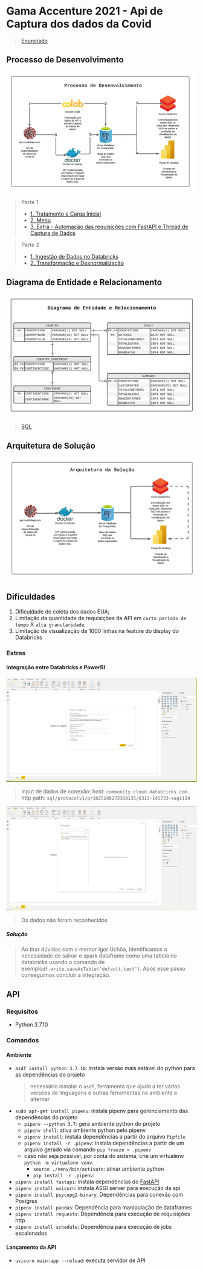 # Gama Accenture 2021 - Api de Captura dos dados da Covid

> [Enunciado](scripts/ENUNCIADO.md)

## Processo de Desenvolvimento

![Processo de Desenvolvimento](docs/DataWarriors-Processo%20de%20Desenvolvimento.png)

> Parte 1
>
> - [1. Tratamento e Carga Inicial](scripts/part_1/01_initial_upload.ipynb)
> - [2. Menu](scripts/part_1/02_menu.ipynb)
> - [3. Extra - Automação das requisições com FastAPI e Thread de Captura de Dados](clean_summary_dataFrame.py)

> Parte 2
>
> - [1. Ingestão de Dados no Databricks](scripts/parte_2/01_Databricks_Ingestion_db_raw.ipynb)
> - [2. Transformação e Desnormalização](scripts/parte_2/02_Databricks_TransformationDesnormalization_raw_ready.ipynb)

## Diagrama de Entidade e Relacionamento

![Diagrama de Entidade e Relacionamento](docs/DataWarriors-MER.png)
> [SQL](scripts/part_1/01_sql_schemas.sql)

## Arquitetura de Solução

![Arquitetura de Solução](docs/DataWarriors-Arquitetura.png)

## Dificuldades

1. Dificuldade de coleta dos dados EUA;
2. Limitação da quantidade de requisições da API em `curto período de tempo` X `alta granularidade`;
3. Limitação de visualização de 1000 linhas na feature do display do Databricks

### Extras

#### Integração entre Databricks e PowerBI

![1](docs/dificuldades/1.png)
> Input de dados de conexão:
> host: `community.cloud.databricks.com`
> http path: `sql/protocolv1/o/1025248272368135/0313-145733-sags119`

![2](docs/dificuldades/2.png)
> Os dados não foram reconhecidos

##### Solução

> Ao tirar dúvidas com o mentor Igor Uchôa, identificamos a necessidade de salvar o spark dataframe como uma tabela no databricks usando o comando de exemplo`df.write.saveAsTable("default.test")`. Após esse passo conseguimos concluir a integração.

## API

### Requisitos

- Python 3.7.10

### Comandos

#### Ambiente

- `asdf install python 3.7.10`: instala versão mais estável do python para as dependências do projeto
  > necessário instalar o `asdf`, ferramenta que ajuda a ter várias versões de linguagens e outras ferramentas no ambiente e alternar
- `sudo apt-get install pipenv`: instala pipenv para gerenciamento das dependências do projeto
  - `pipenv --python 3.7`: gera ambiente python do projeto
  - `pipenv shell`: ativa ambiente python pelo pipenv
  - `pipenv install`: instala dependências a partir do arquivo `Pipfile`
  - `pipenv install -r .pipenv`: instala dependências a partir de um arquivo gerado via comando `pip freeze > .pipenv`
  - caso não seja possível, por conta do sistema, crie um virtualenv `python -m virtualenv venv`:
    - `source ./venv/bin/activate`: ativar ambiente python
    - `pip install -r .pipenv`:
- `pipenv install fastapi`: instala dependências do [FastAPI](https://fastapi.tiangolo.com/)
- `pipenv install uvicorn`: instala ASGI server para execução da api
- `pipenv install psycopg2-binary`: Dependências para conexão com Postgres
- `pipenv install pandas`: Dependência para manipulação de dataframes
- `pipenv install requests`: Dependência para execução de requisições http
- `pipenv install schedule`: Dependência para execução de jobs escalonados

#### Lançamento da API
  
- `uvicorn main:app --reload`: executa servidor de API
